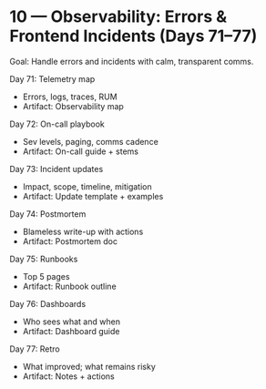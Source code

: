 # 10 — Observability: Errors & Frontend Incidents (Days 71–77)

Goal: Handle errors and incidents with calm, transparent comms.

Day 71: Telemetry map
- Errors, logs, traces, RUM
- Artifact: Observability map

Day 72: On-call playbook
- Sev levels, paging, comms cadence
- Artifact: On-call guide + stems

Day 73: Incident updates
- Impact, scope, timeline, mitigation
- Artifact: Update template + examples

Day 74: Postmortem
- Blameless write-up with actions
- Artifact: Postmortem doc

Day 75: Runbooks
- Top 5 pages
- Artifact: Runbook outline

Day 76: Dashboards
- Who sees what and when
- Artifact: Dashboard guide

Day 77: Retro
- What improved; what remains risky
- Artifact: Notes + actions
